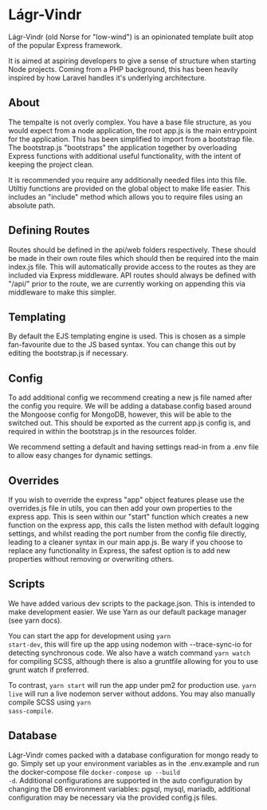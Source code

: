 # Lágr-Vindr

Lágr-Vindr (old Norse for "low-wind") is an opinionated template built atop of the popular Express framework. 

It is aimed at aspiring developers to give a sense of structure when starting Node projects. Coming from a PHP background, this has been heavily inspired by how Laravel handles it's underlying architecture. 

## About

The tempalte is not overly complex. You have a base file structure, as you would expect from a node application, the root app.js is the main entrypoint for the application. This has been simplified to import from a bootstrap file. The bootstrap.js "bootstraps" the application together by overloading Express functions with additional useful functionality, with the intent of keeping the project clean.

It is recommended you require any additionally needed files into this file. Utiltiy functions are provided on the global object to make life easier. This includes an "include" method which allows you to require files using an absolute path. 

## Defining Routes

Routes should be defined in the api/web folders respectively. These should be made in their own route files which should then be required into the main index.js file. This will automatically provide access to the routes as they are included via Express middleware. API routes should always be defined with "/api/" prior to the route, we are currently working on appending this via middleware to make this simpler. 

## Templating

By default the EJS templating engine is used. This is chosen as a simple fan-favourite due to the JS based syntax. You can change this out by editing the bootstrap.js if necessary.

## Config

To add additional config we recommend creating a new js file named after the config you require. We will be adding a database.config based around the Mongoose config for MongoDB, however, this will be able to the switched out. This should be exported as the current app.js config is, and required in within the bootstrap.js in the resources folder. 

We recommend setting a default and having settings read-in from a .env file to allow easy changes for dynamic settings. 

## Overrides

If you wish to override the express "app" object features please use the overrides.js file in utils, you can then add your own properties to the express app. This is seen within our "start" function which creates a new function on the express app, this calls the listen method with default logging settings, and whilst reading the port number from the config file directly, leading to a cleaner syntax in our main app.js. Be wary if you choose to replace any functionality in Express, the safest option is to add new properties without removing or overwriting others. 

## Scripts

We have added various dev scripts to the package.json. This is intended to 
make development easier. We use Yarn as our default package manager (see yarn docs).

You can start the app for development using <code>yarn start-dev</code>, this will 
fire up the app using nodemon with --trace-sync-io for detecting synchronous code.
We also have a watch command <code>yarn watch</code> for compiling SCSS, although
there is also a gruntfile allowing for you to use grunt watch if preferred.

To contrast, <code>yarn start</code> will run the app under pm2 for production use. 
<code>yarn live</code> will run a live nodemon server without addons. You may also manually compile SCSS using <code>yarn sass-compile</code>.

## Database

Lágr-Vindr comes packed with a database configuration for mongo ready to go. Simply set up your environment variables as in the .env.example
and run the docker-compose file <code>docker-compose up --build -d</code>. Additional configurations are supported in the auto configuration by changing the DB environment variables: pgsql, mysql, mariadb, additional configuration may be necessary via the provided config.js files.
